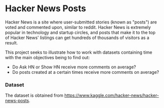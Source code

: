 # Hacker News Posts
Hacker News is a site where user-submitted stories (known as "posts") are voted and commented upon, similar to reddit. Hacker News is extremely popular in technology and startup circles, and posts that make it to the top of Hacker News' listings can get hundreds of thousands of visitors as a result.

This project seeks to illustrate how to work with datasets containing time with the main objectives being to find out:
- Do Ask HN or Show HN receive more comments on average?
- Do posts created at a certain times receive more comments on average?

### Dataset
The dataset is obtained from https://www.kaggle.com/hacker-news/hacker-news-posts.

